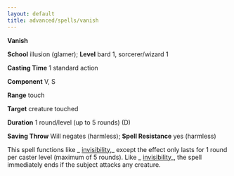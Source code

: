 ```yaml
---
layout: default
title: advanced/spells/vanish
---
```

 **Vanish**

**School** illusion (glamer); **Level** bard 1, sorcerer/wizard 1

**Casting Time** 1 standard action

**Component** V, S

**Range** touch

**Target** creature touched

**Duration** 1 round/level (up to 5 rounds) (D)

**Saving Throw** Will negates (harmless); **Spell Resistance** yes (harmless)

This spell functions like _ [invisibility](../../spells/invisibility#_invisibility),_ except the effect only lasts for 1 round per caster level (maximum of 5 rounds). Like _ [invisibility](../../spells/invisibility#_invisibility)_, the spell immediately ends if the subject attacks any creature.

